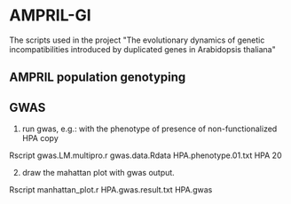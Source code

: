 # AMPRIL-GI
The scripts used in the project "The evolutionary dynamics of genetic incompatibilities introduced by duplicated genes in Arabidopsis thaliana"

## AMPRIL population genotyping 

## GWAS
1) run gwas, e.g.: with the phenotype of presence of non-functionalized HPA copy 

Rscript gwas.LM.multipro.r gwas.data.Rdata HPA.phenotype.01.txt HPA 20

2) draw the mahattan plot with gwas output.

Rscript manhattan_plot.r HPA.gwas.result.txt HPA.gwas
